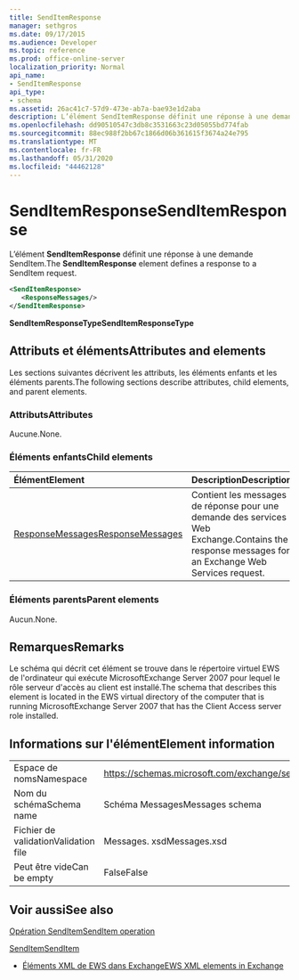 ```yaml
---
title: SendItemResponse
manager: sethgros
ms.date: 09/17/2015
ms.audience: Developer
ms.topic: reference
ms.prod: office-online-server
localization_priority: Normal
api_name:
- SendItemResponse
api_type:
- schema
ms.assetid: 26ac41c7-57d9-473e-ab7a-bae93e1d2aba
description: L’élément SendItemResponse définit une réponse à une demande SendItem.
ms.openlocfilehash: dd90510547c3db8c3531663c23d05055bd774fab
ms.sourcegitcommit: 88ec988f2bb67c1866d06b361615f3674a24e795
ms.translationtype: MT
ms.contentlocale: fr-FR
ms.lasthandoff: 05/31/2020
ms.locfileid: "44462128"
---
```

# <a name="senditemresponse"></a><span data-ttu-id="05d1e-103">SendItemResponse</span><span class="sxs-lookup"><span data-stu-id="05d1e-103">SendItemResponse</span></span>

<span data-ttu-id="05d1e-104">L’élément **SendItemResponse** définit une réponse à une demande SendItem.</span><span class="sxs-lookup"><span data-stu-id="05d1e-104">The **SendItemResponse** element defines a response to a SendItem request.</span></span> 
  
```xml
<SendItemResponse>
   <ResponseMessages/>
</SendItemResponse>
```

 <span data-ttu-id="05d1e-105">**SendItemResponseType**</span><span class="sxs-lookup"><span data-stu-id="05d1e-105">**SendItemResponseType**</span></span>
## <a name="attributes-and-elements"></a><span data-ttu-id="05d1e-106">Attributs et éléments</span><span class="sxs-lookup"><span data-stu-id="05d1e-106">Attributes and elements</span></span>

<span data-ttu-id="05d1e-107">Les sections suivantes décrivent les attributs, les éléments enfants et les éléments parents.</span><span class="sxs-lookup"><span data-stu-id="05d1e-107">The following sections describe attributes, child elements, and parent elements.</span></span>
  
### <a name="attributes"></a><span data-ttu-id="05d1e-108">Attributs</span><span class="sxs-lookup"><span data-stu-id="05d1e-108">Attributes</span></span>

<span data-ttu-id="05d1e-109">Aucune.</span><span class="sxs-lookup"><span data-stu-id="05d1e-109">None.</span></span>
  
### <a name="child-elements"></a><span data-ttu-id="05d1e-110">Éléments enfants</span><span class="sxs-lookup"><span data-stu-id="05d1e-110">Child elements</span></span>

|<span data-ttu-id="05d1e-111">**Élément**</span><span class="sxs-lookup"><span data-stu-id="05d1e-111">**Element**</span></span>|<span data-ttu-id="05d1e-112">**Description**</span><span class="sxs-lookup"><span data-stu-id="05d1e-112">**Description**</span></span>|
|:-----|:-----|
|[<span data-ttu-id="05d1e-113">ResponseMessages</span><span class="sxs-lookup"><span data-stu-id="05d1e-113">ResponseMessages</span></span>](responsemessages.md) <br/> |<span data-ttu-id="05d1e-114">Contient les messages de réponse pour une demande des services Web Exchange.</span><span class="sxs-lookup"><span data-stu-id="05d1e-114">Contains the response messages for an Exchange Web Services request.</span></span>  <br/> |
   
### <a name="parent-elements"></a><span data-ttu-id="05d1e-115">Éléments parents</span><span class="sxs-lookup"><span data-stu-id="05d1e-115">Parent elements</span></span>

<span data-ttu-id="05d1e-116">Aucun.</span><span class="sxs-lookup"><span data-stu-id="05d1e-116">None.</span></span>
  
## <a name="remarks"></a><span data-ttu-id="05d1e-117">Remarques</span><span class="sxs-lookup"><span data-stu-id="05d1e-117">Remarks</span></span>

<span data-ttu-id="05d1e-118">Le schéma qui décrit cet élément se trouve dans le répertoire virtuel EWS de l'ordinateur qui exécute MicrosoftExchange Server 2007 pour lequel le rôle serveur d'accès au client est installé.</span><span class="sxs-lookup"><span data-stu-id="05d1e-118">The schema that describes this element is located in the EWS virtual directory of the computer that is running MicrosoftExchange Server 2007 that has the Client Access server role installed.</span></span>
  
## <a name="element-information"></a><span data-ttu-id="05d1e-119">Informations sur l'élément</span><span class="sxs-lookup"><span data-stu-id="05d1e-119">Element information</span></span>

|||
|:-----|:-----|
|<span data-ttu-id="05d1e-120">Espace de noms</span><span class="sxs-lookup"><span data-stu-id="05d1e-120">Namespace</span></span>  <br/> |https://schemas.microsoft.com/exchange/services/2006/messages  <br/> |
|<span data-ttu-id="05d1e-121">Nom du schéma</span><span class="sxs-lookup"><span data-stu-id="05d1e-121">Schema name</span></span>  <br/> |<span data-ttu-id="05d1e-122">Schéma Messages</span><span class="sxs-lookup"><span data-stu-id="05d1e-122">Messages schema</span></span>  <br/> |
|<span data-ttu-id="05d1e-123">Fichier de validation</span><span class="sxs-lookup"><span data-stu-id="05d1e-123">Validation file</span></span>  <br/> |<span data-ttu-id="05d1e-124">Messages. xsd</span><span class="sxs-lookup"><span data-stu-id="05d1e-124">Messages.xsd</span></span>  <br/> |
|<span data-ttu-id="05d1e-125">Peut être vide</span><span class="sxs-lookup"><span data-stu-id="05d1e-125">Can be empty</span></span>  <br/> |<span data-ttu-id="05d1e-126">False</span><span class="sxs-lookup"><span data-stu-id="05d1e-126">False</span></span>  <br/> |
   
## <a name="see-also"></a><span data-ttu-id="05d1e-127">Voir aussi</span><span class="sxs-lookup"><span data-stu-id="05d1e-127">See also</span></span>



[<span data-ttu-id="05d1e-128">Opération SendItem</span><span class="sxs-lookup"><span data-stu-id="05d1e-128">SendItem operation</span></span>](senditem-operation.md)
  
[<span data-ttu-id="05d1e-129">SendItem</span><span class="sxs-lookup"><span data-stu-id="05d1e-129">SendItem</span></span>](senditem.md)


- [<span data-ttu-id="05d1e-130">Éléments XML de EWS dans Exchange</span><span class="sxs-lookup"><span data-stu-id="05d1e-130">EWS XML elements in Exchange</span></span>](ews-xml-elements-in-exchange.md)

